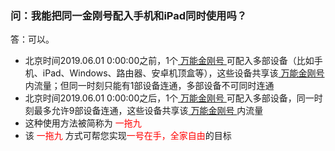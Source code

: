 ### 问：我能把同一金刚号配入手机和iPad同时使用吗？
答：可以。
- 北京时间2019.06.01 0:00:00之前，1个[ 万能金刚号 ](https://a2zitpro.github.io/web/万能金刚号)可配入多部设备（比如手机、iPad、Windows、路由器、安卓机顶盒等），这些设备共享该[ 万能金刚号 ](https://a2zitpro.github.io/web/万能金刚号)内流量；但同一时刻只能有1部设备连通，多部设备不可同时连通
- 北京时间2019.06.01 0:00:00之后，1个[ 万能金刚号 ](https://a2zitpro.github.io/web/万能金刚号)可配入多部设备，同一时刻最多允许9部设备连通，这些设备共享该[ 万能金刚号 ](https://a2zitpro.github.io/web/万能的金刚号)内流量
- 这种使用方法被简称为<font color="Red"> 一拖九 </font>
- 该<font color="Red"> 一拖九 </font>方式可帮您实现<font color="Red">一号在手，全家自由</font>的目标
